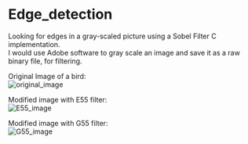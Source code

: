 # Edge_detection
Looking for edges in a gray-scaled picture using a Sobel Filter C implementation.</br>
I would use Adobe software to gray scale an image and save it as a raw binary file, for filtering.

Original Image of a bird: </br>
![original_image](https://s4.postimg.org/na2bvtap5/bird.jpg)

Modified image with E55 filter: </br>
![E55_image](https://s4.postimg.org/ynov70l7t/E55.jpg)

Modified image with G55 filter: </br>
![G55_image](https://s4.postimg.org/cpsed867d/G55.jpg)
